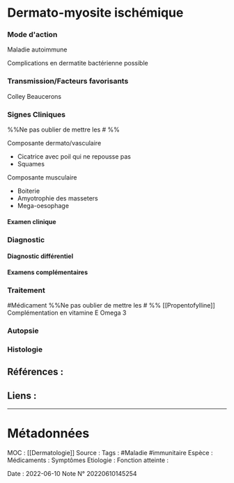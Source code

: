 # Dermato-myosite ischémique
### Mode d'action
Maladie autoimmune 

Complications en dermatite bactérienne possible 
### Transmission/Facteurs favorisants
Colley
Beaucerons 

### Signes Cliniques
%%Ne pas oublier de mettre les # %%

Composante dermato/vasculaire
- Cicatrice avec poil qui ne repousse pas
- Squames

Composante musculaire
- Boiterie
- Amyotrophie des masseters
- Mega-oesophage


#### Examen clinique
### Diagnostic
#### Diagnostic différentiel
#### Examens complémentaires
### Traitement
#Médicament 
%%Ne pas oublier de mettre les # %%
[[Propentofylline]]
Complémentation en vitamine E
Omega 3 
 
### Autopsie
### Histologie

## Références :
>
 

## Liens :



***

# Métadonnées
MOC : [[Dermatologie]]
Source :
Tags : #Maladie #immunitaire 
	Espèce :
	Médicaments :
	Symptômes
	Etiologie :
	Fonction atteinte :
	
Date : 2022-06-10
Note N° 20220610145254